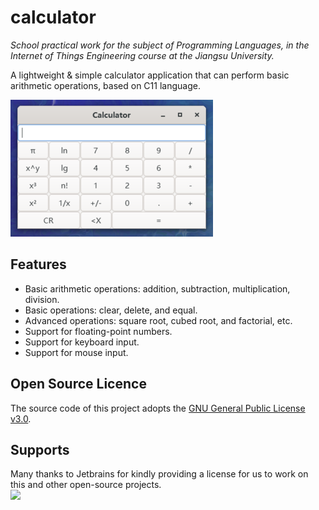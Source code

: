 # calculator

_School practical work for the subject of Programming Languages,
in the Internet of Things Engineering course at the Jiangsu University._

A lightweight & simple calculator application that can perform basic arithmetic operations, based on C11 language.

![demo](.doc/demo.png)

## Features

- Basic arithmetic operations: addition, subtraction, multiplication, division.
- Basic operations: clear, delete, and equal.
- Advanced operations: square root, cubed root, and factorial, etc.
- Support for floating-point numbers.
- Support for keyboard input.
- Support for mouse input.

## Open Source Licence

The source code of this project adopts the [GNU General Public License v3.0](https://opensource.org/licenses/GPL-3.0).

## Supports

Many thanks to Jetbrains for kindly providing a license for us to work on this and other open-source projects.  
[![](https://resources.jetbrains.com/storage/products/company/brand/logos/jb_beam.svg)](https://www.jetbrains.com/?from=https://github.com/CarmJos/calculator)
